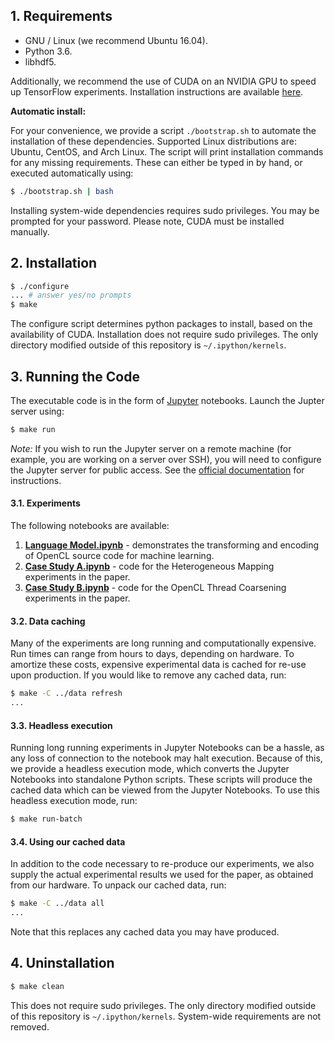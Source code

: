 ## 1. Requirements

* GNU / Linux (we recommend Ubuntu 16.04).
* Python 3.6.
* libhdf5.

Additionally, we recommend the use of CUDA on an NVIDIA GPU to speed up TensorFlow experiments. Installation instructions are available [here](https://www.tensorflow.org/install/install_linux#nvidia_requirements_to_run_tensorflow_with_gpu_support).

**Automatic install:**

For your convenience, we provide a script `./bootstrap.sh` to automate the
installation of these dependencies. Supported Linux distributions are: Ubuntu,
CentOS, and Arch Linux. The script will print installation commands for any
missing requirements. These can either be typed in by hand, or executed
automatically using:

```sh
$ ./bootstrap.sh | bash
```

Installing system-wide dependencies requires sudo privileges. You may be prompted for your password. Please note, CUDA must be installed manually.

## 2. Installation

```sh
$ ./configure
... # answer yes/no prompts
$ make
```

The configure script determines python packages to install, based on the availability of CUDA. Installation does not require sudo privileges. The only directory modified outside of this repository is `~/.ipython/kernels`.

## 3. Running the Code

The executable code is in the form of [Jupyter](https://jupyter.readthedocs.io/en/latest/index.html) notebooks. Launch the Jupter server using:

```sh
$ make run
```

*Note:* If you wish to run the Jupyter server on a remote machine (for example,
you are working on a server over SSH), you will need to configure the Jupyter
server for public access. See the
[official documentation](https://jupyter-notebook.readthedocs.io/en/latest/public_server.html#running-a-public-notebook-server)
for instructions.

#### 3.1. Experiments

The following notebooks are available:

1. **[Language Model.ipynb](Language%20Model.ipynb)** - demonstrates the transforming and encoding of OpenCL source code for machine learning.
2. **[Case Study A.ipynb](Case%20Study%20A.ipynb)** - code for the Heterogeneous Mapping experiments in the paper.
3. **[Case Study B.ipynb](Case%20Study%20B.ipynb)** - code for the OpenCL Thread Coarsening experiments in the paper.

#### 3.2. Data caching

Many of the experiments are long running and computationally expensive. Run times can range from hours to days, depending on hardware. To amortize these costs, expensive experimental data is cached for re-use upon production. If you would like to remove any cached data, run:

```sh
$ make -C ../data refresh
...
```

#### 3.3. Headless execution

Running long running experiments in Jupyter Notebooks can be a hassle, as any loss of connection to the notebook may halt execution. Because of this, we provide a headless execution mode, which converts the Jupyter Notebooks into standalone Python scripts. These scripts will produce the cached data which can be viewed from the Jupyter Notebooks. To use this headless execution mode, run:

```sh
$ make run-batch
```

#### 3.4. Using our cached data

In addition to the code necessary to re-produce our experiments, we also supply the actual experimental results we used for the paper, as obtained from our hardware. To unpack our cached data, run:

```sh
$ make -C ../data all
...
```

Note that this replaces any cached data you may have produced.

## 4. Uninstallation

```sh
$ make clean
```

This does not require sudo privileges. The only directory modified outside of
this repository is `~/.ipython/kernels`. System-wide requirements are not
removed.
